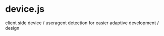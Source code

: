 device.js
=========

client side device / useragent detection for easier adaptive development / design
